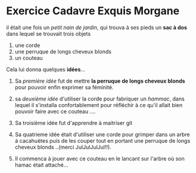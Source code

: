 # Exercice Cadavre Exquis Morgane

il était une fois un *petit nain de jardin*, qui trouva à ses pieds un **sac à dos** dans lequel se trouvait trois objets
1. une corde
2. une perruque de longs cheveux blonds
3. un couteau

Cela lui donna quelques **idées**...

1. Sa *première idée* fut de mettre **la perruque de longs cheveux blonds** pour pouvoir enfin exprimer sa féminité.


2. sa *deuxième idée* d'utiliser la corde pour fabriquer un *hammac*, dans lequel il s'installa confortablement pour réfléchir à ce qu'il allait bien pouvoir faire avec ce couteau ....


3. Sa troisième idée fut d'apprendre à maitriser git

4. Sa quatrieme idée était d'utiliser une corde pour grimper dans un arbre à cacahuètes puis de les couper tout en portant une perruque de longs cheveux blonds ..(merci JulJulJulJul!!).

5. Il commenca à jouer avec ce couteau en le lancant sur l'arbre où son hamac était attaché...




